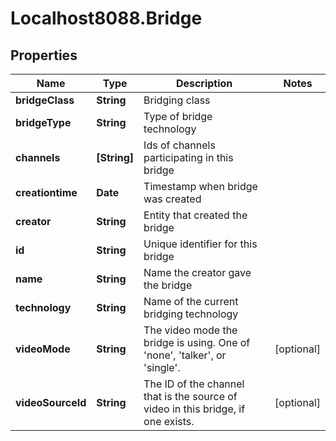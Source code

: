 # Localhost8088.Bridge

## Properties
Name | Type | Description | Notes
------------ | ------------- | ------------- | -------------
**bridgeClass** | **String** | Bridging class | 
**bridgeType** | **String** | Type of bridge technology | 
**channels** | **[String]** | Ids of channels participating in this bridge | 
**creationtime** | **Date** | Timestamp when bridge was created | 
**creator** | **String** | Entity that created the bridge | 
**id** | **String** | Unique identifier for this bridge | 
**name** | **String** | Name the creator gave the bridge | 
**technology** | **String** | Name of the current bridging technology | 
**videoMode** | **String** | The video mode the bridge is using. One of &#x27;none&#x27;, &#x27;talker&#x27;, or &#x27;single&#x27;. | [optional] 
**videoSourceId** | **String** | The ID of the channel that is the source of video in this bridge, if one exists. | [optional] 
